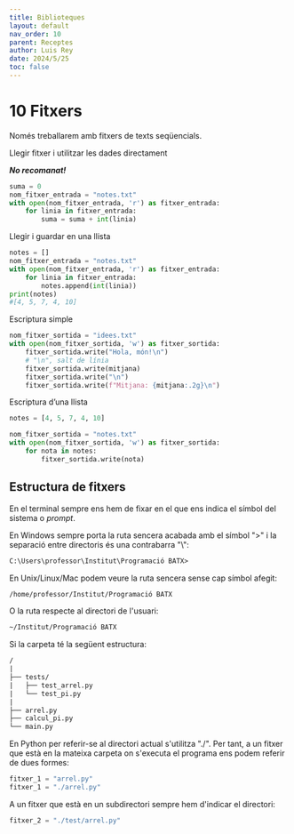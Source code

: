 ```yaml
---
title: Biblioteques
layout: default
nav_order: 10
parent: Receptes
author: Luis Rey
date: 2024/5/25
toc: false
---
```


# 10 Fitxers

Només treballarem amb fitxers de texts seqüencials.

Llegir fitxer i utilitzar les dades directament

***No recomanat!***

```python
suma = 0
nom_fitxer_entrada = "notes.txt"
with open(nom_fitxer_entrada, 'r') as fitxer_entrada:
    for linia in fitxer_entrada:
        suma = suma + int(linia)
```

Llegir i guardar en una llista

```python
notes = []
nom_fitxer_entrada = "notes.txt"
with open(nom_fitxer_entrada, 'r') as fitxer_entrada:
    for linia in fitxer_entrada:
        notes.append(int(linia))
print(notes)
#[4, 5, 7, 4, 10]
```

Escriptura simple

```python
nom_fitxer_sortida = "idees.txt"
with open(nom_fitxer_sortida, 'w') as fitxer_sortida:
    fitxer_sortida.write("Hola, món!\n")
    # "\n", salt de línia
    fitxer_sortida.write(mitjana)
    fitxer_sortida.write("\n")
    fitxer_sortida.write(f"Mitjana: {mitjana:.2g}\n")
```

Escriptura d’una llista

```python
notes = [4, 5, 7, 4, 10]

nom_fitxer_sortida = "notes.txt"
with open(nom_fitxer_sortida, 'w') as fitxer_sortida:
    for nota in notes:
        fitxer_sortida.write(nota)
```

## Estructura de fitxers

En el terminal sempre ens hem de fixar en el que ens indica el símbol del sistema o *prompt*.

En Windows sempre porta la ruta sencera acabada amb el símbol ">" i la separació entre directoris és una contrabarra "\\":

```txt
C:\Users\professor\Institut\Programació BATX>
```

En Unix/Linux/Mac podem veure la ruta sencera sense cap símbol afegit:

```txt
/home/professor/Institut/Programació BATX
```

O la ruta respecte al directori de l'usuari:

```txt
~/Institut/Programació BATX
```

Si la carpeta té la següent estructura:

```txt
/
|
├── tests/
|   ├── test_arrel.py
|   └── test_pi.py
|
├── arrel.py
├── calcul_pi.py
└── main.py
```

En Python per referir-se al directori actual s'utilitza "./". Per tant, a un fitxer que està en la mateixa carpeta on s'executa el programa ens podem referir de dues formes:

```python
fitxer_1 = "arrel.py"
fitxer_1 = "./arrel.py"
```

A un fitxer que està en un subdirectori sempre hem d'indicar el directori:

```python
fitxer_2 = "./test/arrel.py"
```
